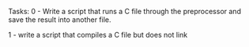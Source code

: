 Tasks:
0 - Write a script that runs a C file through the preprocessor and save the result into another file.

1 - 
write a script that compiles a C file but does not link
